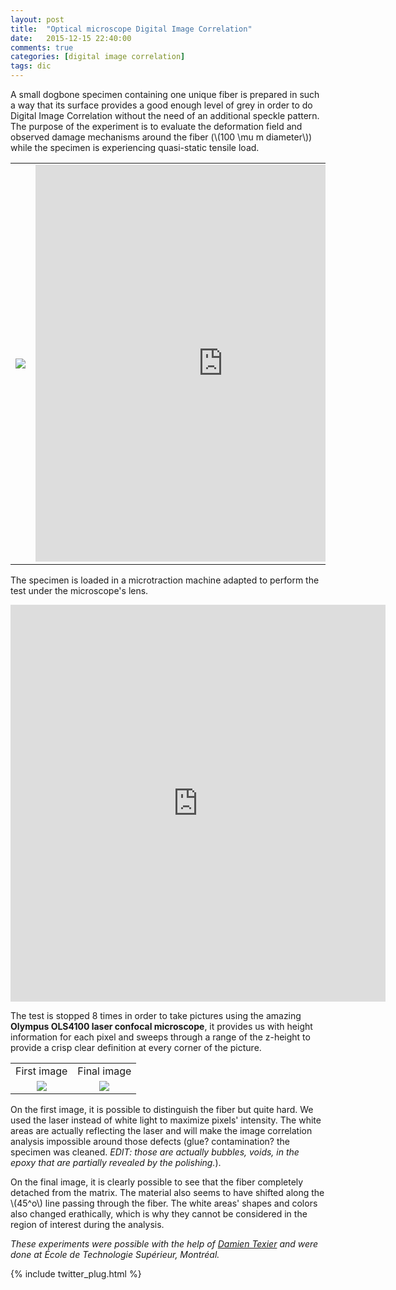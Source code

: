 ```yaml
---
layout: post
title:  "Optical microscope Digital Image Correlation"
date:   2015-12-15 22:40:00
comments: true
categories: [digital image correlation]
tags: dic
---
```


   A small dogbone specimen containing one unique fiber is prepared in such a way that its surface provides a good enough level of grey in order to do Digital Image Correlation without the need of an additional speckle pattern.
   The purpose of the experiment is to evaluate the deformation field and observed damage mechanisms around the fiber (\\(100 \mu m diameter\\)) while the specimen is experiencing quasi-static tensile load.

<table style="width:100%">
  <tr>
    <td>
    <div align="center">
    <img src="{{ site.url }}/assets/minispeckle.png"/>
    </td>
    <td>
    <iframe width='600' height='635' src='https://pictures.lytro.com/ilyasst/pictures/1089008/embed' frameborder='0' allowfullscreen scrolling='no'></iframe>
    </td> 
  </tr>
</table>


   The specimen is loaded in a microtraction machine adapted to perform the test under the microscope's lens.

<div align="center">
<iframe width='600' height='635' src='https://pictures.lytro.com/ilyasst/pictures/1089009/embed' frameborder='0' allowfullscreen scrolling='no'></iframe>
</div>

   The test is stopped 8 times in order to take pictures using the amazing **Olympus OLS4100 laser confocal microscope**, it provides us with height information for each pixel and sweeps through a range of the z-height to provide a crisp clear definition at every corner of the picture.

<table style="width:100%">
  <tr>
    <td>First image</td>
    <td>Final image</td> 
  </tr>
  <tr>
    <td>
<div align="center">
<img src="{{ site.url }}/assets/Speck001_x10_02_scale.jpg"/>
</div>
    </td>
    <td>
<div align="center">
<img src="{{ site.url }}/assets/Speck001_x10_08_1.jpg"/>
</div>
    </td> 
  </tr>
</table>

   On the first image, it is possible to distinguish the fiber but quite hard. We used the laser instead of white light to maximize pixels' intensity.
   The white areas are actually reflecting the laser and will make the image correlation analysis impossible around those defects (glue? contamination? the specimen was cleaned. *EDIT: those are actually bubbles, voids, in the epoxy that are partially revealed by the polishing.*).
   
   On the final image, it is clearly possible to see that the fiber completely detached from the matrix. The material also seems to have shifted along the \\(45^o\\) line passing through the fiber. The white areas' shapes and colors also changed erathically, which is why they cannot be considered in the region of interest during the analysis.
   
*These experiments were possible with the help of [Damien Texier](https://www.researchgate.net/profile/Damien_Texier) and were done at École de Technologie Supérieur, Montréal.*

{% include twitter_plug.html %}

